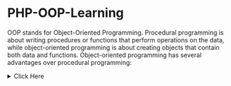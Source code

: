 # PHP-OOP-Learning
OOP stands for Object-Oriented Programming.  Procedural programming is about writing procedures or functions that perform operations on the data, while object-oriented programming is about creating objects that contain both data and functions.  Object-oriented programming has several advantages over procedural programming:
<details>
<summary>Click Here </summary>

1. Operator: Increment (++) and Decrement (--)
- For Loop
- While loop
- Do while
- Foreach
</details>